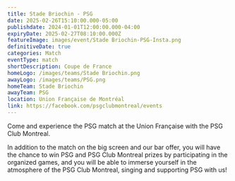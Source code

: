 ```yaml
---
title: Stade Briochin - PSG
date: 2025-02-26T15:10:00.000-05:00
publishdate: 2024-01-01T12:00:00.000-04:00
expiryDate: 2025-02-27T08:10:00.000Z
featureImage: images/event/Stade Briochin-PSG-Insta.png
definitiveDate: true
categories: Match
eventType: match
shortDescription: Coupe de France
homeLogo: /images/teams/Stade Briochin.png
awayLogo: /images/teams/PSG.png
homeTeam: Stade Briochin
awayTeam: PSG
location: Union Française de Montréal
link: https://facebook.com/psgclubmontreal/events
---
```


Come and experience the PSG match at the Union Française with the PSG Club Montreal.

In addition to the match on the big screen and our bar offer, you will have the chance to win PSG and PSG Club Montreal prizes by participating in the organized games, and you will be able to immerse yourself in the atmosphere of the PSG Club Montreal, singing and supporting PSG with us!
